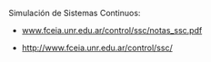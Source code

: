 Simulación de Sistemas Continuos:

  * www.fceia.unr.edu.ar/control/ssc/notas_ssc.pdf

  * http://www.fceia.unr.edu.ar/control/ssc/

